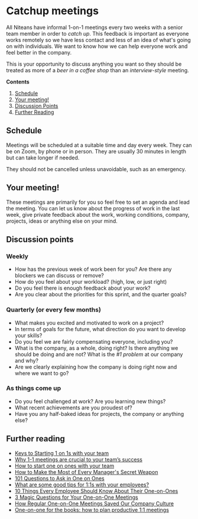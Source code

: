 # Catchup meetings

All Niteans have informal 1-on-1 meetings every two weeks with a senior team member in order to *catch up*. This feedback is important as everyone works remotely so we have less contact and less of an idea of what's going on with individuals. We want to know how we can help everyone work and feel better in the company.

This is your opportunity to discuss anything you want so they should be treated as more of a *beer in a coffee shop* than an *interview-style* meeting.

**Contents**
  1. [Schedule](#schedule)
  2. [Your meeting!](#your-meeting)
  3. [Discussion Points](#discussion-points)
  4. [Further Reading](#further-reading)


## Schedule

Meetings will be scheduled at a suitable time and day every week. They can be on Zoom, by phone or in person. They are usually 30 minutes in length but can take longer if needed.

They should not be cancelled unless unavoidable, such as an emergency.

## Your meeting!

These meetings are primarily for you so feel free to set an agenda and lead the meeting. You can let us know about the progress of work in the last week, give private feedback about the work, working conditions, company, projects, ideas or anything else on your mind.


## Discussion points

### Weekly

* How has the previous week of work been for you? Are there any blockers we can discuss or remove?
* How do you feel about your workload? (high, low, or just right)
* Do you feel there is enough feedback about your work?
* Are you clear about the priorities for this sprint, and the quarter goals?

### Quarterly (or every few months)

* What makes you excited and motivated to work on a project?
* In terms of goals for the future, what direction do you want to develop your skills?
* Do you feel we are fairly compensating everyone, including you?
* What is the company, as a whole, doing right? Is there anything we should be doing and are not? What is the *#1 problem* at our company and why?
* Are we clearly explaining how the company is doing right now and where we want to go?

### As things come up

* Do you feel challenged at work? Are you learning new things?
* What recent achievements are you proudest of?
* Have you any half-baked ideas for projects, the company or anything else?


## Further reading

* [Keys to Starting 1 on 1s with your team](https://medium.com/lighthouse-on-leadership/keys-to-starting-1-on-1s-with-your-team-320448d258ad)
* [Why 1-1 meetings are crucial to your team’s success](https://wavelength.asana.com/workstyle-what-is-a-1-1/)
* [How to start one on ones with your team ](https://getlighthouse.com/blog/how-to-start-one-on-ones-your-teams/)
* [How to Make the Most of Every Manager's Secret Weapon]( https://getlighthouse.com/blog/make-every-managers-secret-weapon/)
* [101 Questions to Ask in One on Ones](http://jasonevanish.com/2014/05/29/101-questions-to-ask-in-1-on-1s/)
* [What are some good tips for 1:1s with your employees?](https://www.quora.com/What-are-some-good-tips-for-1-1s-with-your-employees)
* [10 Things Every Employee Should Know About Their One-on-Ones](https://getlighthouse.com/blog/one-on-ones-employee-know/)
* [3 Magic Questions for Your One-on-One Meetings](http://blog.hubspot.com/sales/magic-questions-for-your-one-on-one-meetings)
* [How Regular One-on-One Meetings Saved Our Company Culture](https://www.groovehq.com/blog/one-on-one-meetings-for-company-culture)
* [One-on-one for the books: how to plan productive 1:1 meetings](https://blog.asana.com/2017/12/one-on-one-meeting-agenda/)
